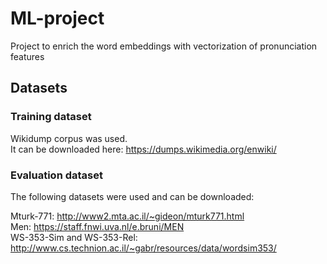 # ML-project
Project to enrich the word embeddings with vectorization of pronunciation features

## Datasets
### Training dataset
Wikidump corpus was used. <br>
It can be downloaded here: https://dumps.wikimedia.org/enwiki/

### Evaluation dataset
The following datasets were used and can be downloaded: <br>

Mturk-771: http://www2.mta.ac.il/~gideon/mturk771.html <br>
Men: https://staff.fnwi.uva.nl/e.bruni/MEN <br>
WS-353-Sim and WS-353-Rel: http://www.cs.technion.ac.il/~gabr/resources/data/wordsim353/ <br>
